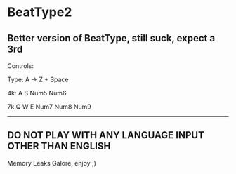 # BeatType2

Better version of BeatType, still suck, expect a 3rd
--------------------------------------------------------

Controls:

  Type: A -> Z + Space
  
  4k: A S Num5 Num6
  
  7k Q W E Num7 Num8 Num9
  
--------------------------------------------------------

DO NOT PLAY WITH ANY LANGUAGE INPUT OTHER THAN ENGLISH
--------------------------------------------------------


Memory Leaks Galore, enjoy ;)

